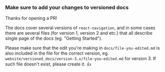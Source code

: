 ### Make sure to add your changes to versioned docs

Thanks for opening a PR!

The docs cover several versions of `react-navigation`, and in some cases there are several files (for version 1, version 2 and etc.) that all describe single page of the docs (eg. "Getting Started").

Please make sure that the edit you're making in `docs/file-you-edited.md` is also included in the file for the correct version, eg. `website/versioned_docs/version-3.x/file-you-edited.md` for version 3. If such file doesn't exist, please create it. :+1:
